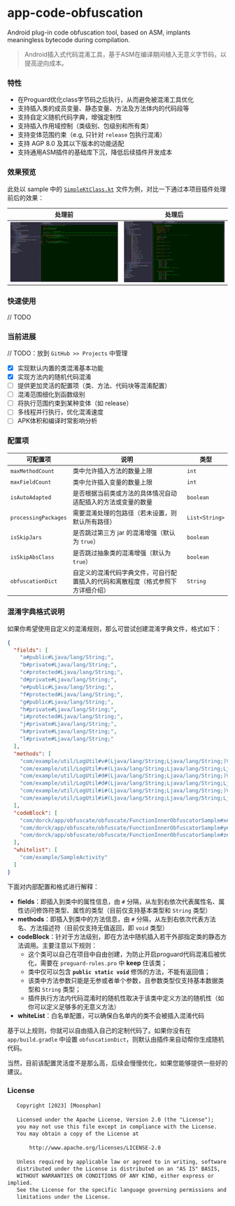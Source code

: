 # app-code-obfuscation
Android plug-in code obfuscation tool, based on ASM, implants meaningless bytecode during compilation.
> Android插入式代码混淆工具，基于ASM在编译期间植入无意义字节码，以提高逆向成本。

### 特性
- 在Proguard优化class字节码之后执行，从而避免被混淆工具优化
- 支持插入类的成员变量、静态变量、方法及方法体内的代码段等
- 支持自定义随机代码字典，增强定制性
- 支持插入作用域控制（类级别、包级别和所有类）
- 支持变体范围约束（e.g, 只针对 `release` 包执行混淆）
- 支持 AGP 8.0 及其以下版本的功能适配
- 支持通用ASM插件的基础库下沉，降低后续插件开发成本

### 效果预览

此处以 sample 中的 [`SimpleKtClass.kt`](./app/src/main/java/com/dorck/app/obfuscate/simple/SimpleKtClass.kt) 文件为例，对比一下通过本项目插件处理前后的效果：

| 处理前                                                       | 处理后                                               |
| ------------------------------------------------------------ | ---------------------------------------------------- |
| <img src="./art/app_code_origin.png" alt="origin_preview" style="zoom:107%;" /> | ![obfuscated_preview](./art/app_code_obfuscated.png) |


### 快速使用
// TODO

### 当前进展
// TODO：放到 `GitHub >> Projects` 中管理
- [X] 实现默认内置的类混淆基本功能
- [X] 实现方法内的随机代码混淆
- [ ] 提供更加灵活的配置项（类、方法、代码块等混淆配置）
- [ ] 混淆范围细化到函数级别
- [ ] 将执行范围约束到某种变体（如 release）
- [ ] 多线程并行执行，优化混淆速度
- [ ] APK体积和编译时常影响分析

### 配置项

| 可配置项             | 说明                                       | 类型           |
| -------------------- |------------------------------------------| -------------- |
| `maxMethodCount`     | 类中允许插入方法的数量上限                            | `int`          |
| `maxFieldCount`      | 类中允许插入变量的数量上限                            | `int`          |
| `isAutoAdapted`      | 是否根据当前类或方法的具体情况自动适配插入的方法或变量的数量           | `boolean`      |
| `processingPackages` | 需要混淆处理的包路径（若未设置，则默认所有路径）                 | `List<String>` |
| `isSkipJars`         | 是否跳过第三方 jar 的混淆增强（默认为 `true`）            | `boolean`      |
| `isSkipAbsClass`     | 是否跳过抽象类的混淆增强（默认为 `true`）                 | `boolean`      |
| `obfuscationDict`    | 自定义的混淆代码字典文件，可自行配置插入的代码和离散程度（格式参照下方详细介绍） | `String`       |

### 混淆字典格式说明

如果你希望使用自定义的混淆规则，那么可尝试创建混淆字典文件，格式如下：

```json
{
  "fields": [
    "a#public#Ljava/lang/String;",
    "b#private#Ljava/lang/String;",
    "c#protected#Ljava/lang/String;",
    "d#private#Ljava/lang/String;",
    "e#public#Ljava/lang/String;",
    "f#protected#Ljava/lang/String;",
    "g#public#Ljava/lang/String;",
    "h#private#Ljava/lang/String;",
    "i#protected#Ljava/lang/String;",
    "j#private#Ljava/lang/String;",
    "k#private#Ljava/lang/String;",
    "l#private#Ljava/lang/String;"
  ],
  "methods": [
    "com/example/util/LogUtil#v#(Ljava/lang/String;Ljava/lang/String;)V",
    "com/example/util/LogUtil#v#(Ljava/lang/String;Ljava/lang/String;Ljava/lang/Throwable;)V",
    "com/example/util/LogUtil#d#(Ljava/lang/String;Ljava/lang/String;)V",
    "com/example/util/LogUtil#d#(Ljava/lang/String;Ljava/lang/String;Ljava/lang/Throwable;)V",
    "com/example/util/LogUtil#i#(Ljava/lang/String;Ljava/lang/String;)V",
    "com/example/util/LogUtil#i#(Ljava/lang/String;Ljava/lang/String;Ljava/lang/Throwable;)V"
  ],
  "codeBlock": [
    "com/dorck/app/obfuscate/obfuscate/FunctionInnerObfuscatorSample#x#()V",
    "com/dorck/app/obfuscate/obfuscate/FunctionInnerObfuscatorSample#y#(I)V",
    "com/dorck/app/obfuscate/obfuscate/FunctionInnerObfuscatorSample#z#(J)V"
  ],
  "whitelist": [
    "com/example/SampleActivity"
  ]
}
```

下面对内部配置和格式进行解释：

- **fields**：即插入到类中的属性信息，由 `#` 分隔，从左到右依次代表属性名、属性访问修饰符类型、属性的类型（目前仅支持基本类型和 `String` 类型）
- **methods**：即插入到类中的方法信息，由 `#` 分隔，从左到右依次代表方法名、方法描述符（目前仅支持无值返回，即 `void` 类型）
- **codeBlock**：针对于方法级别，即在方法中随机插入若干外部指定类的静态方法调用。主要注意以下规则：
  - 这个类可以自己在项目中自由创建，为防止开启proguard代码混淆后被优化，需要在 `proguard-rules.pro` 中 **keep** 住该类；
  - 类中仅可以包含 **`public static void`** 修饰的方法，不能有返回值；
  - 该类中方法参数只能是无参或者单个参数，且参数类型仅支持基本数据类型和 `String` 类型；
  - 插件执行方法内代码混淆时的随机性取决于该类中定义方法的随机性（如你可以定义足够多的无意义方法）
- **whiteList**：白名单配置，可以确保白名单内的类不会被插入混淆代码

基于以上规则，你就可以自由插入自己的定制代码了。如果你没有在 `app/build.gradle` 中设置 `obfuscationDict`，则默认由插件来自动帮你生成随机代码。

当然，目前该配置灵活度不是那么高，后续会慢慢优化，如果您能够提供一些好的建议。

### License
```
   Copyright [2023] [Moosphan]

   Licensed under the Apache License, Version 2.0 (the "License");
   you may not use this file except in compliance with the License.
   You may obtain a copy of the License at

       http://www.apache.org/licenses/LICENSE-2.0

   Unless required by applicable law or agreed to in writing, software
   distributed under the License is distributed on an "AS IS" BASIS,
   WITHOUT WARRANTIES OR CONDITIONS OF ANY KIND, either express or implied.
   See the License for the specific language governing permissions and
   limitations under the License.
```